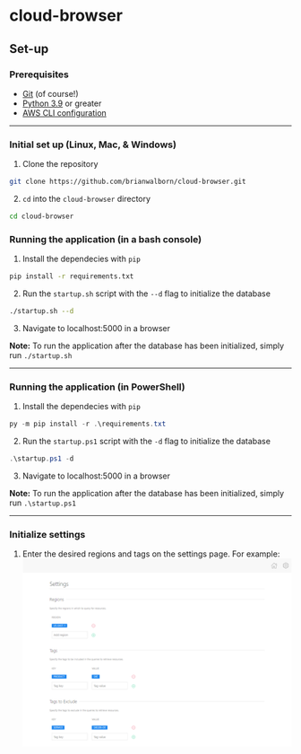 # cloud-browser
## Set-up
### Prerequisites
- [Git](https://git-scm.com/downloads) (of course!)
- [Python 3.9](https://www.python.org/downloads/release/python-395/) or greater
- [AWS CLI configuration](https://docs.aws.amazon.com/cli/latest/userguide/cli-configure-quickstart.html#cli-configure-quickstart-config)
___
### Initial set up (Linux, Mac, & Windows)
1. Clone the repository
```sh
git clone https://github.com/brianwalborn/cloud-browser.git
```
2. `cd` into the `cloud-browser` directory
```sh
cd cloud-browser
```
### Running the application (in a bash console)
1. Install the dependecies with `pip`
```sh
pip install -r requirements.txt
```
2. Run the `startup.sh` script with the `--d` flag to initialize the database
```sh
./startup.sh --d
```
3. Navigate to localhost:5000 in a browser

**Note:** To run the application after the database has been initialized, simply run `./startup.sh`
___
### Running the application (in PowerShell)
1. Install the dependecies with `pip`
```powershell
py -m pip install -r .\requirements.txt
```
2. Run the `startup.ps1` script with the `-d` flag to initialize the database
```powershell
.\startup.ps1 -d
```
3. Navigate to localhost:5000 in a browser

**Note:** To run the application after the database has been initialized, simply run `.\startup.ps1`
___
### Initialize settings
1. Enter the desired regions and tags on the settings page. For example:
![alt text](cloud_browser/static/images/settings.png)
